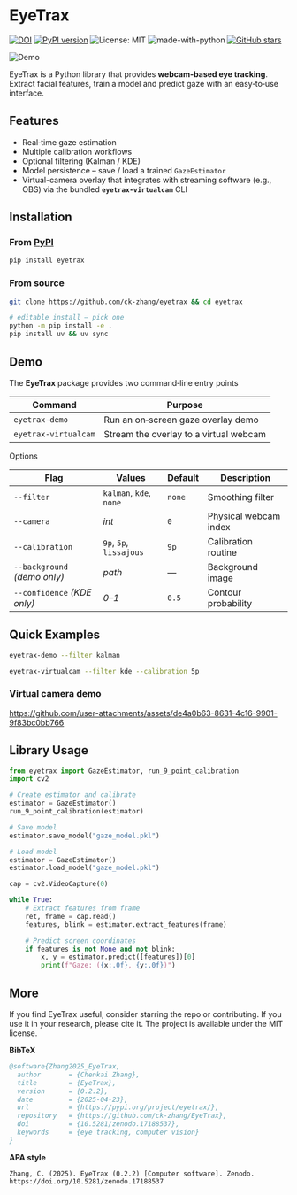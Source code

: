 # EyeTrax

[![DOI](https://zenodo.org/badge/DOI/10.5281/zenodo.17188537.svg)](https://doi.org/10.5281/zenodo.17188537)
[![PyPI version](https://img.shields.io/pypi/v/eyetrax.svg)](https://pypi.org/project/eyetrax/)
![License: MIT](https://img.shields.io/badge/License-MIT-yellow.svg)
![made-with-python](https://img.shields.io/badge/Made%20with-Python-1f425f.svg)
[![GitHub stars](https://img.shields.io/github/stars/ck-zhang/EyeTrax.svg?style=social)](https://github.com/ck-zhang/EyeTrax)

![Demo](https://github.com/user-attachments/assets/1b953a10-442f-4c4a-95e0-52a68f1488bc)

EyeTrax is a Python library that provides **webcam-based eye tracking**.
Extract facial features, train a model and predict gaze with an easy‑to‑use interface.

## Features

- Real‑time gaze estimation
- Multiple calibration workflows
- Optional filtering (Kalman / KDE)
- Model persistence – save / load a trained `GazeEstimator`
- Virtual-camera overlay that integrates with streaming software (e.g., OBS) via the bundled **`eyetrax-virtualcam`** CLI

## Installation

### From [PyPI](https://pypi.org/project/eyetrax/)

```bash
pip install eyetrax
```

### From source

```bash
git clone https://github.com/ck-zhang/eyetrax && cd eyetrax

# editable install — pick one
python -m pip install -e .
pip install uv && uv sync
```

## Demo

The **EyeTrax** package provides two command‑line entry points

| Command | Purpose |
|---------|---------|
| `eyetrax-demo` | Run an on‑screen gaze overlay demo |
| `eyetrax-virtualcam` | Stream the overlay to a virtual webcam |

Options

| Flag | Values | Default | Description |
|------|--------|---------|-------------|
| `--filter` | `kalman`, `kde`, `none` | `none` | Smoothing filter |
| `--camera` | *int* | `0` | Physical webcam index |
| `--calibration` | `9p`, `5p`, `lissajous` | `9p` | Calibration routine |
| `--background` *(demo only)* | *path* | — | Background image |
| `--confidence` *(KDE only)* | *0–1* | `0.5` | Contour probability |

## Quick Examples

```bash
eyetrax-demo --filter kalman
```

```bash
eyetrax-virtualcam --filter kde --calibration 5p
```

### Virtual camera demo

https://github.com/user-attachments/assets/de4a0b63-8631-4c16-9901-9f83bc0bb766

## Library Usage

```python
from eyetrax import GazeEstimator, run_9_point_calibration
import cv2

# Create estimator and calibrate
estimator = GazeEstimator()
run_9_point_calibration(estimator)

# Save model
estimator.save_model("gaze_model.pkl")

# Load model
estimator = GazeEstimator()
estimator.load_model("gaze_model.pkl")

cap = cv2.VideoCapture(0)

while True:
    # Extract features from frame
    ret, frame = cap.read()
    features, blink = estimator.extract_features(frame)

    # Predict screen coordinates
    if features is not None and not blink:
        x, y = estimator.predict([features])[0]
        print(f"Gaze: ({x:.0f}, {y:.0f})")
```

## More

If you find EyeTrax useful, consider starring the repo or contributing. If you use it in your research, please cite it. The project is available under the MIT license.

**BibTeX**
```bibtex
@software{Zhang2025_EyeTrax,
  author       = {Chenkai Zhang},
  title        = {EyeTrax},
  version      = {0.2.2},
  date         = {2025-04-23},
  url          = {https://pypi.org/project/eyetrax/},
  repository   = {https://github.com/ck-zhang/EyeTrax},
  doi          = {10.5281/zenodo.17188537},
  keywords     = {eye tracking, computer vision}
}
```

**APA style**
```
Zhang, C. (2025). EyeTrax (0.2.2) [Computer software]. Zenodo. https://doi.org/10.5281/zenodo.17188537
```
